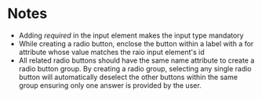 # Notes

- Adding *required* in the input element makes the input type mandatory
- While creating a radio button, enclose the button within a label with a for attribute whose value matches the raio input element's id
- All related radio buttons should have the same name attribute to create a radio button group. By creating a radio group, selecting any single radio button will automatically deselect the other buttons within the same group ensuring only one answer is provided by the user.
